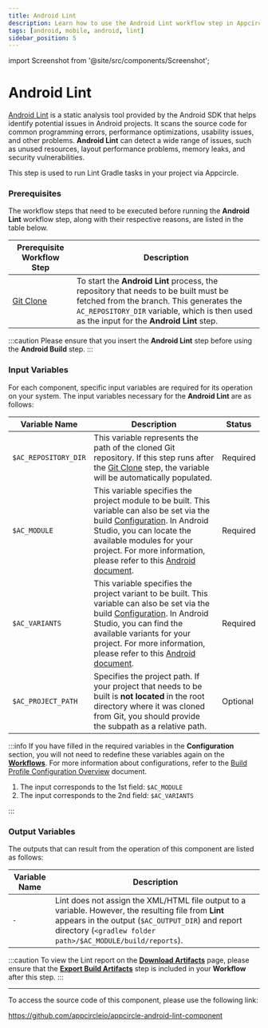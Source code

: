 ```yaml
---
title: Android Lint
description: Learn how to use the Android Lint workflow step in Appcircle
tags: [android, mobile, android, lint]
sidebar_position: 5
---
```


import Screenshot from '@site/src/components/Screenshot';

# Android Lint

[Android Lint](https://developer.android.com/studio/write/lint) is a static analysis tool provided by the Android SDK that helps identify potential issues in Android projects. It scans the source code for common programming errors, performance optimizations, usability issues, and other problems. **Android Lint** can detect a wide range of issues, such as unused resources, layout performance problems, memory leaks, and security vulnerabilities.

This step is used to run Lint Gradle tasks in your project via Appcircle.

### Prerequisites

The workflow steps that need to be executed before running the **Android Lint** workflow step, along with their respective reasons, are listed in the table below.

| Prerequisite Workflow Step                                                        | Description                                                                                                                                                                                                                   |
| --------------------------------------------------------------------------------- | ----------------------------------------------------------------------------------------------------------------------------------------------------------------------------------------------------------------------------- |
| [Git Clone](https://docs.appcircle.io/workflows/common-workflow-steps/#git-clone) | To start the **Android Lint** process, the repository that needs to be built must be fetched from the branch. This generates the `AC_REPOSITORY_DIR` variable, which is then used as the input for the **Android Lint** step. |

:::caution
Please ensure that you insert the **Android Lint** step before using the **Android Build** step.
:::

<Screenshot url='https://cdn.appcircle.io/docs/assets/android-workflow-components-lint_1.png' alt="image2" />

### Input Variables

For each component, specific input variables are required for its operation on your system. The input variables necessary for the **Android Lint** are as follows:

<Screenshot url='https://cdn.appcircle.io/docs/assets/android-workflow-components-lint_2.png' alt="image2" />

| Variable Name        | Description                                                                                                                                                                                                                                                                                                                                                                                                            | Status   |
| -------------------- | ---------------------------------------------------------------------------------------------------------------------------------------------------------------------------------------------------------------------------------------------------------------------------------------------------------------------------------------------------------------------------------------------------------------------- | -------- |
| `$AC_REPOSITORY_DIR` | This variable represents the path of the cloned Git repository. If this step runs after the [Git Clone](https://docs.appcircle.io/workflows/common-workflow-steps/#git-clone) step, the variable will be automatically populated.                                                                                                                                                                                      | Required |
| `$AC_MODULE`         | This variable specifies the project module to be built. This variable can also be set via the build [Configuration](https://docs.appcircle.io/build/build-process-management/build-profile-configuration/). In Android Studio, you can locate the available modules for your project. For more information, please refer to this [Android document](https://developer.android.com/studio/projects#ApplicationModules). | Required |
| `$AC_VARIANTS`       | This variable specifies the project variant to be built. This variable can also be set via the build [Configuration](https://docs.appcircle.io/build/build-process-management/build-profile-configuration/). In Android Studio, you can find the available variants for your project. For more information, please refer to this [Android document](https://developer.android.com/build/build-variants).               | Required |
| `$AC_PROJECT_PATH`   | Specifies the project path. If your project that needs to be built is **not located** in the root directory where it was cloned from Git, you should provide the subpath as a relative path.                                                                                                                                                                                                                           | Optional |

:::info
If you have filled in the required variables in the **Configuration** section, you will not need to redefine these variables again on the [**Workflows**](https://docs.appcircle.io/workflows/). For more information about configurations, refer to the [Build Profile Configuration Overview](https://docs.appcircle.io/build/build-process-management/build-profile-configuration) document.

<Screenshot url='https://cdn.appcircle.io/docs/assets/android-workflow-components-lint_3.png' alt="Configuration Image" />

1. The input corresponds to the 1st field: `$AC_MODULE`
2. The input corresponds to the 2nd field: `$AC_VARIANTS`

:::

### Output Variables

The outputs that can result from the operation of this component are listed as follows:

<Screenshot url='https://cdn.appcircle.io/docs/assets/android-workflow-components-lint_4.png' alt="image2" />

| Variable Name | Description                                                                                                                                                                                                              |
| ------------- | ------------------------------------------------------------------------------------------------------------------------------------------------------------------------------------------------------------------------ |
| `-`           | Lint does not assign the XML/HTML file output to a variable. However, the resulting file from **Lint** appears in the output (`$AC_OUTPUT_DIR`) and report directory (`<gradlew folder path>/$AC_MODULE/build/reports`). |

:::caution
To view the Lint report on the [**Download Artifacts**](https://docs.appcircle.io/workflows/common-workflow-steps/export-build-artifacts/#download-exported-artifacts) page, please ensure that the [**Export Build Artifacts**](https://docs.appcircle.io/workflows/common-workflow-steps#export-build-artifacts) step is included in your **Workflow** after this step.
:::

---

To access the source code of this component, please use the following link:

https://github.com/appcircleio/appcircle-android-lint-component
